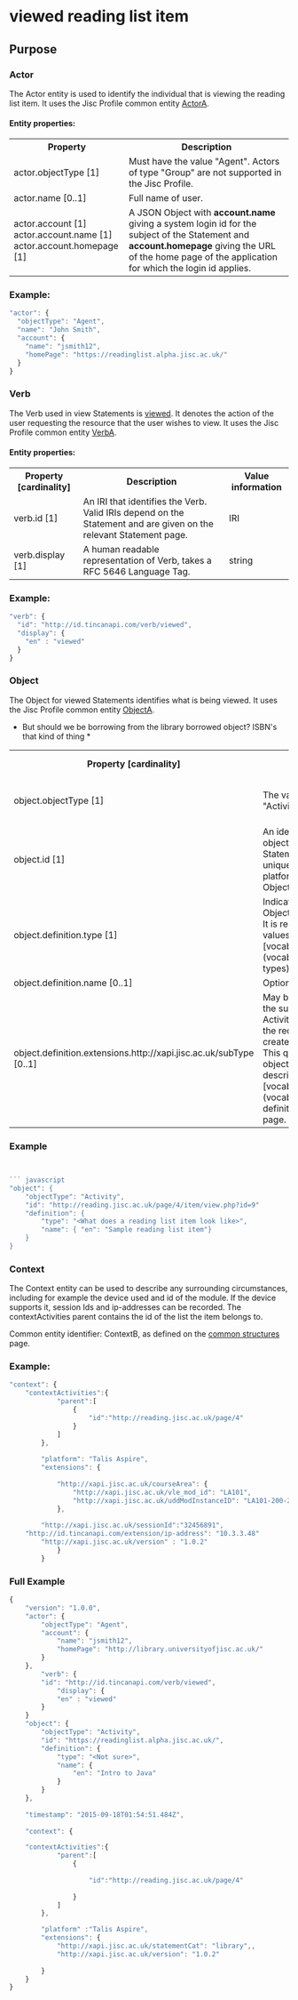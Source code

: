 # viewed reading list item

## Purpose


### Actor
The Actor entity is used to identify the individual that is viewing the reading list item. It uses the Jisc Profile common entity [ActorA](/common_structures.md#actora).

#### Entity properties:

<table>
<tr><th>Property</th><th>Description</th></tr>
<tr>
<td>actor.objectType [1]</td><td>Must have the value "Agent". Actors of type "Group" are not supported in the Jisc Profile.</td>
</tr>
<tr>
<td>actor.name [0..1]</td><td>Full name of user.</td>
</tr>
<tr>
<td>	
actor.account [1] <br/>
actor.account.name [1] <br/>
actor.account.homepage [1] <br/>
</td>
<td>A JSON Object with <b>account.name</b> giving a system login id for the subject of the Statement and <b>account.homepage</b> giving the URL of the home page of the application for which the login id applies.</td></tr>
</table>

### Example:

``` Javascript
"actor": {
  "objectType": "Agent",
  "name": "John Smith",
  "account": {
    "name": "jsmith12",
    "homePage": "https://readinglist.alpha.jisc.ac.uk/"
  }
}
```


### Verb
The Verb used in view Statements is [viewed](../vocabulary.md#verbs). It denotes the action of the user requesting the resource that the user wishes to view. It uses the Jisc Profile common entity [VerbA](../common_structures.md#verba). 

#### Entity properties:
<table>
	<tr><th>Property [cardinality]</th><th>Description</th><th>Value information</</th></tr>
<tr>
	<tr>
		<td>verb.id [1]</td>
		<td>An IRI that identifies the Verb. Valid IRIs depend on the Statement and are given on the relevant Statement page.</td>
		<td>IRI</td>
	</tr>
	<tr>
		<td>verb.display [1]</td>
		<td>A human readable representation of Verb, takes a RFC 5646 Language Tag. </td>
		<td>string </td>
	</tr>
</table>



### Example:

``` javascript
"verb": {
  "id": "http://id.tincanapi.com/verb/viewed",
  "display": {
    "en" : "viewed"
  }
}
```

### Object

The Object for viewed Statements identifies what is being viewed. It uses the Jisc Profile common entity [ObjectA](../common_structures.md#objecta).

* But should we be borrowing from the library borrowed object? ISBN's that kind of thing *

<table>
	<tr><th>Property [cardinality]</th><th>Description</th><th>Value information</</th></tr>
	<tr>
		<td>object.objectType [1]</td>
		<td>The value must be "Activity".</td>
		<td>String, value must be "Activity".</td>
	</tr>
	<tr>
		<td>object.id [1]</td>
		<td>An identifier for the object of the xAPI Statement. This must be unique (within a given platform) across all Object types.</td>
		<td>iri</td>
	</tr>
	<tr>
		<td>object.definition.type [1]</td>
		<td>Indicates the type of the Object of the Statement. It is required and valid values are listed on the [vocabularies](vocabulary.md#activity-types) page.</td>
		<td>iri</td>
	</tr>
	<tr>
		<td>object.definition.name [0..1]</td>
		<td>Optional Object name</td>
		<td>string</td>
	</tr>
	<tr>
		<td>object.definition.extensions.http://xapi.jisc.ac.uk/subType [0..1]</td>
		<td>May be used to indicate the sub-type of this Activity, if applicable for the recipe being used to create the Statement. This qualifies the object.objectType, and is described on the [vocabularies](vocabulary.md#object-definition-extensions) page.</td>
		<td>iri</td>
	</tr>
</table>

### Example

``` javascript


``` javascript
"object": {
	"objectType": "Activity",
	"id": "http://reading.jisc.ac.uk/page/4/item/view.php?id=9"   	 	
	"definition": {
		"type": "<What does a reading list item look like>",			
		"name": { "en": "Sample reading list item"}
    }
}
```


### Context
The Context entity can be used to describe any surrounding circumstances, including for example the device used and id of the module. If the device supports it, session Ids and ip-addresses can be recorded. The contextActivities parent contains the id of the list the item belongs to.

 Common entity identifier: ContextB, as defined on the [common structures](/common_structures.md#contextb) page. 


### Example:

``` javascript
"context": {
	"contextActivities":{
            "parent":[
                {
                    "id":"http://reading.jisc.ac.uk/page/4"
                }
            ]
        },
        
        "platform": "Talis Aspire",
        "extensions": {
		
			"http://xapi.jisc.ac.uk/courseArea": {
				"http://xapi.jisc.ac.uk/vle_mod_id": "LA101",
				"http://xapi.jisc.ac.uk/uddModInstanceID": "LA101-200-2016S1-0",
			},
			
 		"http://xapi.jisc.ac.uk/sessionId":"32456891",
    "http://id.tincanapi.com/extension/ip-address": "10.3.3.48"
		"http://xapi.jisc.ac.uk/version" : "1.0.2"
			}
		}
```

### Full Example

``` javascript
{
    "version": "1.0.0",
    "actor": {
        "objectType": "Agent",
        "account": {
            "name": "jsmith12",
            "homePage": "http://library.universityofjisc.ac.uk/" 
        }
    },
		"verb": {
  		"id": "http://id.tincanapi.com/verb/viewed",
  			"display": {
    		"en" : "viewed"
  		}
	}
	"object": {
		"objectType": "Activity",
		"id": "https://readinglist.alpha.jisc.ac.uk/",
		"definition": {
			"type": "<Not sure>",
			"name": {
				"en": "Intro to Java"
			}
		}
	},
	
	"timestamp": "2015-09-18T01:54:51.484Z",
	
	"context": {

	"contextActivities":{
            "parent":[
                {
                    
                    "id":"http://reading.jisc.ac.uk/page/4"
                    
                }
            ]
        },

		"platform" :"Talis Aspire",
		"extensions": {
			"http://xapi.jisc.ac.uk/statementCat": "library",,
			"http://xapi.jisc.ac.uk/version": "1.0.2"
	
  		}
  	}
}
```
